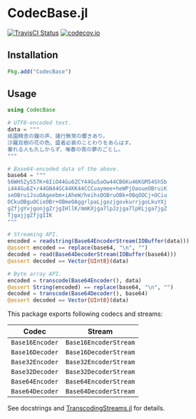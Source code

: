 CodecBase.jl
============

[![TravisCI Status][travisci-img]][travisci-url]
[![codecov.io][codecov-img]][codecov-url]

## Installation

```julia
Pkg.add("CodecBase")
```

## Usage

```julia
using CodecBase

# UTF8-encoded text.
data = """
祇園精舎の鐘の声、諸行無常の響きあり。
沙羅双樹の花の色、盛者必衰のことわりをあらはす。
奢れる人も久しからず、唯春の夜の夢のごとし。
"""

# Base64-encoded data of the above.
base64 = """
56WH5ZyS57K+6IiO44Gu6ZCY44Gu5aOw44CB6Ku46KGM54Sh5b
i444Gu6Z+/44GN44GC44KK44CCCuaymee+heWPjOaoueOBruiK
seOBruiJsuOAgeebm+iAheW/heihsOOBruOBk+OBqOOCj+OCiu
OCkuOBguOCieOBr+OBmeOAggrlpaLjgozjgovkurrjgoLkuYXj
gZfjgYvjgonjgZrjgIHllK/mmKXjga7lpJzjga7lpKLjga7jgZ
TjgajjgZfjgIIK
"""

# Streaming API.
encoded = readstring(Base64EncoderStream(IOBuffer(data)))
@assert encoded == replace(base64, "\n", "")
decoded = read(Base64DecoderStream(IOBuffer(base64)))
@assert decoded == Vector{UInt8}(data)

# Byte array API.
encoded = transcode(Base64Encoder(), data)
@assert String(encoded) == replace(base64, "\n", "")
decoded = transcode(Base64Decoder(), base64)
@assert decoded == Vector{UInt8}(data)
```

This package exports following codecs and streams:

| Codec           | Stream                |
| --------------- | --------------------- |
| `Base16Encoder` | `Base16EncoderStream` |
| `Base16Decoder` | `Base16DecoderStream` |
| `Base32Encoder` | `Base32EncoderStream` |
| `Base32Decoder` | `Base32DecoderStream` |
| `Base64Encoder` | `Base64EncoderStream` |
| `Base64Decoder` | `Base64DecoderStream` |

See docstrings and
[TranscodingStreams.jl](https://github.com/bicycle1885/TranscodingStreams.jl)
for details.

[travisci-img]: https://travis-ci.org/bicycle1885/CodeBase.jl.svg?branch=master
[travisci-url]: https://travis-ci.org/bicycle1885/CodeBase.jl
[codecov-img]: http://codecov.io/github/bicycle1885/CodeBase.jl/coverage.svg?branch=master
[codecov-url]: http://codecov.io/github/bicycle1885/CodeBase.jl?branch=master
